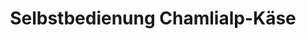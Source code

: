 ---
title: "Selbstbedienung Chamlialp-Käse"
url: /altdorf-ur/selbstbedienung-chamlialp-kaese/
shop: Hofladen
---